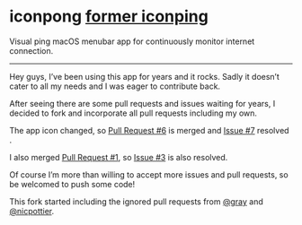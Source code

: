 # iconpong [former iconping](https://github.com/antirez/iconping)

Visual ping macOS menubar app for continuously monitor internet connection.

---

Hey guys, I’ve been using this app for years and it rocks. Sadly it doesn’t cater to all my needs and I was eager to contribute back.

After seeing there are some pull requests and issues waiting for years, I decided to fork and incorporate all pull requests including my own.

The app icon changed, so [Pull Request #6](https://github.com/antirez/iconping/pull/6) is merged and [Issue #7](https://github.com/antirez/iconping/issues/7) resolved .

I also merged [Pull Request #1](https://github.com/antirez/iconping/pull/1), so [Issue #3](https://github.com/antirez/iconping/issue/3) is also resolved.

Of course I’m more than willing to accept more issues and pull requests, so be welcomed to push some code!

This fork started including the ignored pull requests from [@gray](https://github.com/gray) and [@nicpottier](https://github.com/nicpottier).
